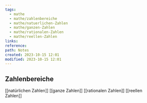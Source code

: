 ```yaml
---
tags:
  - mathe
  - mathe/zahlenbereiche
  - mathe/natuerlichen-Zahlen
  - mathe/ganzen-Zahlen
  - mathe/rationalen-Zahlen
  - mathe/reellen-Zahlen
links: 
reference: 
path: Notes
created: 2023-10-15 12:01
modified: 2023-10-15 12:01
---
```

## Zahlenbereiche 
[[natürlichen Zahlen]]
[[ganze Zahlen]]
[[rationalen Zahlen]]
[[reellen Zahlen]]



